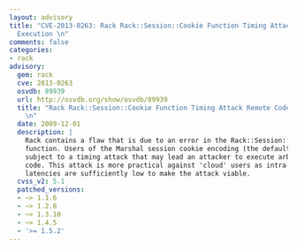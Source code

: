 ```yaml
---
layout: advisory
title: "CVE-2013-0263: Rack Rack::Session::Cookie Function Timing Attack Remote Code
  Execution \n"
comments: false
categories:
- rack
advisory:
  gem: rack
  cve: 2013-0263
  osvdb: 89939
  url: http://osvdb.org/show/osvdb/89939
  title: "Rack Rack::Session::Cookie Function Timing Attack Remote Code Execution
    \n"
  date: 2009-12-01
  description: |
    Rack contains a flaw that is due to an error in the Rack::Session::Cookie
    function. Users of the Marshal session cookie encoding (the default), are
    subject to a timing attack that may lead an attacker to execute arbitrary
    code. This attack is more practical against 'cloud' users as intra-cloud
    latencies are sufficiently low to make the attack viable.
  cvss_v2: 5.1
  patched_versions:
  - ~> 1.1.6
  - ~> 1.2.8
  - ~> 1.3.10
  - ~> 1.4.5
  - '>= 1.5.2'
---
```

